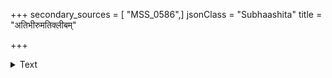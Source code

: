 +++
secondary_sources = [ "MSS_0586",]
jsonClass = "Subhaashita"
title = "अतिभीरुमतिक्लीबम्"

+++

<details><summary>Text</summary>

अतिभीरुमतिक्लीबं दीर्घसूत्रं प्रमादिनम्।  
व्यसनाद् विषयाक्रान्तं न भजन्ति नृपं प्रजाः॥
</details>
